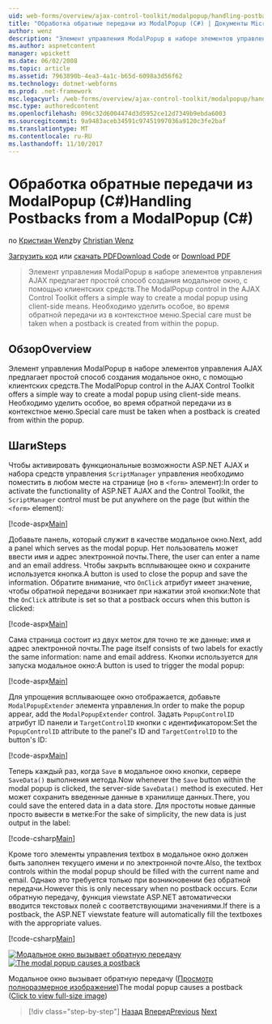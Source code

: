 ```yaml
---
uid: web-forms/overview/ajax-control-toolkit/modalpopup/handling-postbacks-from-a-modalpopup-cs
title: "Обработка обратные передачи из ModalPopup (C#) | Документы Microsoft"
author: wenz
description: "Элемент управления ModalPopup в наборе элементов управления AJAX предлагает простой способ создания модальное окно, с помощью клиентских средств. Специальные необходимо соблюдать осторожность при pos..."
ms.author: aspnetcontent
manager: wpickett
ms.date: 06/02/2008
ms.topic: article
ms.assetid: 7963890b-4ea3-4a1c-b65d-6098a3d56f62
ms.technology: dotnet-webforms
ms.prod: .net-framework
msc.legacyurl: /web-forms/overview/ajax-control-toolkit/modalpopup/handling-postbacks-from-a-modalpopup-cs
msc.type: authoredcontent
ms.openlocfilehash: 096c32d6004474d3d5952ce12d7349b9ebda6003
ms.sourcegitcommit: 9a9483aceb34591c97451997036a9120c3fe2baf
ms.translationtype: MT
ms.contentlocale: ru-RU
ms.lasthandoff: 11/10/2017
---
```

<a name="handling-postbacks-from-a-modalpopup-c"></a><span data-ttu-id="b6866-104">Обработка обратные передачи из ModalPopup (C#)</span><span class="sxs-lookup"><span data-stu-id="b6866-104">Handling Postbacks from a ModalPopup (C#)</span></span>
====================
<span data-ttu-id="b6866-105">по [Кристиан Wenz](https://github.com/wenz)</span><span class="sxs-lookup"><span data-stu-id="b6866-105">by [Christian Wenz](https://github.com/wenz)</span></span>

<span data-ttu-id="b6866-106">[Загрузить код](http://download.microsoft.com/download/2/4/0/24052038-f942-4336-905b-b60ae56f0dd5/ModalPopup3.cs.zip) или [скачать PDF](http://download.microsoft.com/download/b/6/a/b6ae89ee-df69-4c87-9bfb-ad1eb2b23373/modalpopup3CS.pdf)</span><span class="sxs-lookup"><span data-stu-id="b6866-106">[Download Code](http://download.microsoft.com/download/2/4/0/24052038-f942-4336-905b-b60ae56f0dd5/ModalPopup3.cs.zip) or [Download PDF](http://download.microsoft.com/download/b/6/a/b6ae89ee-df69-4c87-9bfb-ad1eb2b23373/modalpopup3CS.pdf)</span></span>

> <span data-ttu-id="b6866-107">Элемент управления ModalPopup в наборе элементов управления AJAX предлагает простой способ создания модальное окно, с помощью клиентских средств.</span><span class="sxs-lookup"><span data-stu-id="b6866-107">The ModalPopup control in the AJAX Control Toolkit offers a simple way to create a modal popup using client-side means.</span></span> <span data-ttu-id="b6866-108">Необходимо уделить особое, во время обратной передачи из в контекстное меню.</span><span class="sxs-lookup"><span data-stu-id="b6866-108">Special care must be taken when a postback is created from within the popup.</span></span>


## <a name="overview"></a><span data-ttu-id="b6866-109">Обзор</span><span class="sxs-lookup"><span data-stu-id="b6866-109">Overview</span></span>

<span data-ttu-id="b6866-110">Элемент управления ModalPopup в наборе элементов управления AJAX предлагает простой способ создания модальное окно, с помощью клиентских средств.</span><span class="sxs-lookup"><span data-stu-id="b6866-110">The ModalPopup control in the AJAX Control Toolkit offers a simple way to create a modal popup using client-side means.</span></span> <span data-ttu-id="b6866-111">Необходимо уделить особое, во время обратной передачи из в контекстное меню.</span><span class="sxs-lookup"><span data-stu-id="b6866-111">Special care must be taken when a postback is created from within the popup.</span></span>

## <a name="steps"></a><span data-ttu-id="b6866-112">Шаги</span><span class="sxs-lookup"><span data-stu-id="b6866-112">Steps</span></span>

<span data-ttu-id="b6866-113">Чтобы активировать функциональные возможности ASP.NET AJAX и набора средств управления `ScriptManager` управления необходимо поместить в любом месте на странице (но в `<form>` элемент):</span><span class="sxs-lookup"><span data-stu-id="b6866-113">In order to activate the functionality of ASP.NET AJAX and the Control Toolkit, the `ScriptManager` control must be put anywhere on the page (but within the `<form>` element):</span></span>

[!code-aspx[Main](handling-postbacks-from-a-modalpopup-cs/samples/sample1.aspx)]

<span data-ttu-id="b6866-114">Добавьте панель, который служит в качестве модальное окно.</span><span class="sxs-lookup"><span data-stu-id="b6866-114">Next, add a panel which serves as the modal popup.</span></span> <span data-ttu-id="b6866-115">Нет пользователь может ввести имя и адрес электронной почты.</span><span class="sxs-lookup"><span data-stu-id="b6866-115">There, the user can enter a name and an email address.</span></span> <span data-ttu-id="b6866-116">Чтобы закрыть всплывающее окно и сохраните используется кнопка.</span><span class="sxs-lookup"><span data-stu-id="b6866-116">A button is used to close the popup and save the information.</span></span> <span data-ttu-id="b6866-117">Обратите внимание, что `OnClick` атрибут имеет значение, чтобы обратной передачи возникает при нажатии этой кнопки:</span><span class="sxs-lookup"><span data-stu-id="b6866-117">Note that the `OnClick` attribute is set so that a postback occurs when this button is clicked:</span></span>

[!code-aspx[Main](handling-postbacks-from-a-modalpopup-cs/samples/sample2.aspx)]

<span data-ttu-id="b6866-118">Сама страница состоит из двух меток для точно те же данные: имя и адрес электронной почты.</span><span class="sxs-lookup"><span data-stu-id="b6866-118">The page itself consists of two labels for exactly the same information: name and email address.</span></span> <span data-ttu-id="b6866-119">Кнопки используется для запуска модальное окно:</span><span class="sxs-lookup"><span data-stu-id="b6866-119">A button is used to trigger the modal popup:</span></span>

[!code-aspx[Main](handling-postbacks-from-a-modalpopup-cs/samples/sample3.aspx)]

<span data-ttu-id="b6866-120">Для упрощения всплывающее окно отображается, добавьте `ModalPopupExtender` элемента управления.</span><span class="sxs-lookup"><span data-stu-id="b6866-120">In order to make the popup appear, add the `ModalPopupExtender` control.</span></span> <span data-ttu-id="b6866-121">Задать `PopupControlID` атрибут ID панели и `TargetControlID` кнопки с идентификатором:</span><span class="sxs-lookup"><span data-stu-id="b6866-121">Set the `PopupControlID` attribute to the panel's ID and `TargetControlID` to the button's ID:</span></span>

[!code-aspx[Main](handling-postbacks-from-a-modalpopup-cs/samples/sample4.aspx)]

<span data-ttu-id="b6866-122">Теперь каждый раз, когда `Save` в модальное окно кнопки, сервере `SaveData()` выполнения метода.</span><span class="sxs-lookup"><span data-stu-id="b6866-122">Now whenever the `Save` button within the modal popup is clicked, the server-side `SaveData()` method is executed.</span></span> <span data-ttu-id="b6866-123">Нет может сохранить введенные данные в хранилище данных.</span><span class="sxs-lookup"><span data-stu-id="b6866-123">There, you could save the entered data in a data store.</span></span> <span data-ttu-id="b6866-124">Для простоты новые данные просто вывести в метке:</span><span class="sxs-lookup"><span data-stu-id="b6866-124">For the sake of simplicity, the new data is just output in the label:</span></span>

[!code-csharp[Main](handling-postbacks-from-a-modalpopup-cs/samples/sample5.cs)]

<span data-ttu-id="b6866-125">Кроме того элементы управления textbox в модальное окно должен быть заполнен текущего имени и по электронной почте.</span><span class="sxs-lookup"><span data-stu-id="b6866-125">Also, the textbox controls within the modal popup should be filled with the current name and email.</span></span> <span data-ttu-id="b6866-126">Однако это требуется только при возникновении без обратной передачи.</span><span class="sxs-lookup"><span data-stu-id="b6866-126">However this is only necessary when no postback occurs.</span></span> <span data-ttu-id="b6866-127">Если обратную передачу, функция viewstate ASP.NET автоматически вводится текстовых полей с соответствующими значениями.</span><span class="sxs-lookup"><span data-stu-id="b6866-127">If there is a postback, the ASP.NET viewstate feature will automatically fill the textboxes with the appropriate values.</span></span>

[!code-csharp[Main](handling-postbacks-from-a-modalpopup-cs/samples/sample6.cs)]


<span data-ttu-id="b6866-128">[![Модальное окно вызывает обратную передачу](handling-postbacks-from-a-modalpopup-cs/_static/image2.png)](handling-postbacks-from-a-modalpopup-cs/_static/image1.png)</span><span class="sxs-lookup"><span data-stu-id="b6866-128">[![The modal popup causes a postback](handling-postbacks-from-a-modalpopup-cs/_static/image2.png)](handling-postbacks-from-a-modalpopup-cs/_static/image1.png)</span></span>

<span data-ttu-id="b6866-129">Модальное окно вызывает обратную передачу ([Просмотр полноразмерное изображение](handling-postbacks-from-a-modalpopup-cs/_static/image3.png))</span><span class="sxs-lookup"><span data-stu-id="b6866-129">The modal popup causes a postback ([Click to view full-size image](handling-postbacks-from-a-modalpopup-cs/_static/image3.png))</span></span>

>[!div class="step-by-step"]
<span data-ttu-id="b6866-130">[Назад](using-modalpopup-with-a-repeater-control-cs.md)
[Вперед](positioning-a-modalpopup-cs.md)</span><span class="sxs-lookup"><span data-stu-id="b6866-130">[Previous](using-modalpopup-with-a-repeater-control-cs.md)
[Next](positioning-a-modalpopup-cs.md)</span></span>
